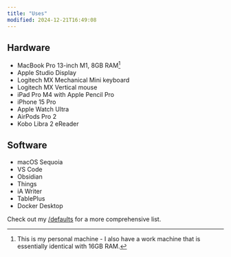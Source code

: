 ```yaml
---
title: "Uses"
modified: 2024-12-21T16:49:08
---
```


## Hardware

- MacBook Pro 13-inch M1, 8GB RAM[^1]
- Apple Studio Display
- Logitech MX Mechanical Mini keyboard
- Logitech MX Vertical mouse
- iPad Pro M4 with Apple Pencil Pro
- iPhone 15 Pro
- Apple Watch Ultra
- AirPods Pro 2
- Kobo Libra 2 eReader

## Software

- macOS Sequoia
- VS Code
- Obsidian
- Things
- iA Writer
- TablePlus
- Docker Desktop

Check out my [/defaults](/defaults) for a more comprehensive list.

[^1]: This is my personal machine - I also have a work machine that is essentially identical with 16GB RAM.